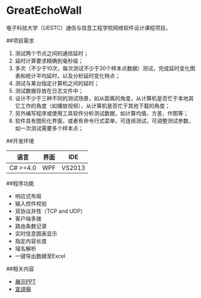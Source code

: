# GreatEchoWall
电子科技大学（UESTC）通信与信息工程学院网络软件设计课程项目。

##项目需求

1.	测试两个节点之间的通信延时；
2.	延时计算要求精确到毫秒级；
3.	多次（不少于10次，每次测试不少于30个样本点数据）测试，完成延时变化图表和统计平均延时，以及分析延时变化特点；
4.	测试与某台指定计算机之间的延时；
5.	测试数据存放在日志文件中；
6.	设计不少于三种不同的测试场景，如从距离的角度，从计算机是否忙于本地其它工作的角度（如播放视频），从计算机是否忙于其他下载的角度；
7.	另外编写程序或使用工具软件分析测试数据，如计算均值、方差、作图等；
8.	软件具有图形化界面，或者有命令行式菜单，可连续测试，可调整测试参数，如一次测试需要多个样本点；

##开发环境

语言|界面|IDE
----|---|---
C# >=4.0|WPF|VS2013

##程序功能

+ 响应式布局
+ 输入控件校验
+ 双协议并性（TCP and UDP）
+ 客户端多拨
+ 路由条数记录
+ 实时信息图表显示
+ 指定内容长度
+ 域名解析
+ 一键导出数据至Excel

##相关内容

+ [展示PPT](https://github.com/trotyl/GreatEchoWall/tree/master/Docnments/GEW_Embedded.pptx)
+ [宣讲稿](https://github.com/trotyl/GreatEchoWall/tree/master/Documents/GEW_Draft.docx)

